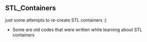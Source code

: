 ## STL_Containers
just some attempts to re-create STL containers :)

* Some are old codes that were written while learning about STL containers
